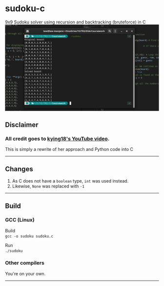 # sudoku-c
9x9 Sudoku solver using recursion and backtracking (bruteforce) in C
![Sudoku Solver](./resources/sudokuSolver.png)
## **Disclaimer**
### All credit goes to [kying18's YouTube video](https://www.youtube.com/watch?v=tvP_FZ-D9Ng).     
This is simply a rewrite of her approach and Python code into C  

---

## Changes
1. As C does not have a ```boolean``` type, ```int``` was used instead.
2. Likewise, ```None``` was replaced with ```-1```

---

## Build
### GCC (Linux)
Build  
```gcc -o sudoku sudoku.c```    

Run  
```./sudoku```  
### Other compilers
You're on your own.

---


